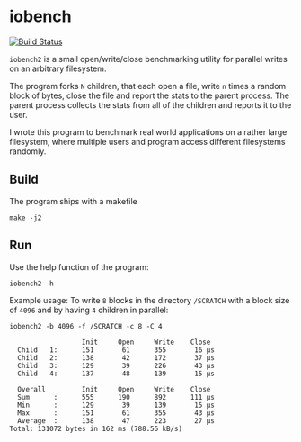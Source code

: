 # iobench

[![Build Status](https://travis-ci.org/grisu48/iobench.svg?branch=master)](https://travis-ci.org/grisu48/iobench)

`iobench2` is a small open/write/close benchmarking utility for parallel writes on an arbitrary filesystem.

The program forks `N` children, that each open a file, write `n` times a random block of bytes, close the file and report the stats to the parent process.
The parent process collects the stats from all of the children and reports it to the user.

I wrote this program to benchmark real world applications on a rather large filesystem, where multiple users and program access different filesystems randomly.


## Build

The program ships with a makefile

    make -j2

## Run

Use the help function of the program:

    iobench2 -h

Example usage: To write `8` blocks in the directory `/SCRATCH` with a block size of `4096` and by having `4` children in parallel:

    iobench2 -b 4096 -f /SCRATCH -c 8 -C 4
    
                      Init     Open     Write    Close   
      Child   1:      151       61      355       16 µs
      Child   2:      138       42      172       37 µs
      Child   3:      129       39      226       43 µs
      Child   4:      137       48      139       15 µs
    
      Overall         Init     Open     Write    Close
      Sum      :      555      190      892      111 µs
      Min      :      129       39      139       15 µs
      Max      :      151       61      355       43 µs
      Average  :      138       47      223       27 µs
    Total: 131072 bytes in 162 ms (788.56 kB/s)

